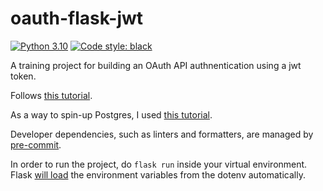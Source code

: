 # oauth-flask-jwt

[![Python 3.10](https://img.shields.io/badge/python-3.10-blue.svg)](https://www.python.org/downloads/release/python-3100/)
[![Code style: black](https://img.shields.io/badge/code%20style-black-000000.svg)](https://github.com/psf/black)

A training project for building an OAuth API authnentication using a jwt token.

Follows [this tutorial](https://github.com/grizzlypeaksoftware/flask-auth-service#synopsis).

As a way to spin-up Postgres, I used [this tutorial](https://levelup.gitconnected.com/creating-and-filling-a-postgres-db-with-docker-compose-e1607f6f882f).

Developer dependencies, such as linters and formatters, are managed by [pre-commit](http://pre-commit.com).

In order to run the project, do `flask run` inside your virtual environment.
Flask [will load](https://flask.palletsprojects.com/en/2.1.x/cli/#environment-variables-from-dotenv) the environment variables from the dotenv automatically.
